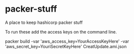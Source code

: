 # packer-stuff
A place to keep hashicorp packer stuff


To run these add the access keys on the command line.


packer build -var 'aws_access_key=YourAccessKeyHere' -var 'aws_secret_key=YouriSecretKeyHere' CreatUpdate.ami.json    

